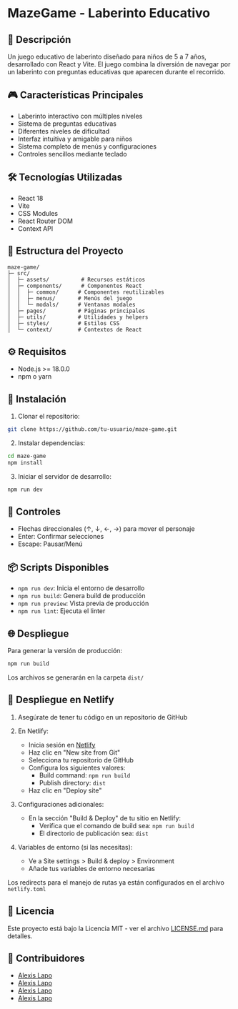 # MazeGame - Laberinto Educativo

## 📖 Descripción
Un juego educativo de laberinto diseñado para niños de 5 a 7 años, desarrollado con React y Vite. El juego combina la diversión de navegar por un laberinto con preguntas educativas que aparecen durante el recorrido.

## 🎮 Características Principales
- Laberinto interactivo con múltiples niveles
- Sistema de preguntas educativas
- Diferentes niveles de dificultad
- Interfaz intuitiva y amigable para niños
- Sistema completo de menús y configuraciones
- Controles sencillos mediante teclado

## 🛠️ Tecnologías Utilizadas
- React 18
- Vite
- CSS Modules
- React Router DOM
- Context API

## 📁 Estructura del Proyecto
```
maze-game/
├─ src/
│  ├─ assets/          # Recursos estáticos
│  ├─ components/      # Componentes React
│  │  ├─ common/      # Componentes reutilizables
│  │  ├─ menus/       # Menús del juego
│  │  └─ modals/      # Ventanas modales
│  ├─ pages/          # Páginas principales
│  ├─ utils/          # Utilidades y helpers
│  ├─ styles/         # Estilos CSS
│  └─ context/        # Contextos de React
```

## ⚙️ Requisitos
- Node.js >= 18.0.0
- npm o yarn

## 🚀 Instalación

1. Clonar el repositorio:
```bash
git clone https://github.com/tu-usuario/maze-game.git
```

2. Instalar dependencias:
```bash
cd maze-game
npm install
```

3. Iniciar el servidor de desarrollo:
```bash
npm run dev
```

## 🎯 Controles
- Flechas direccionales (↑, ↓, ←, →) para mover el personaje
- Enter: Confirmar selecciones
- Escape: Pausar/Menú

## 📦 Scripts Disponibles
- `npm run dev`: Inicia el entorno de desarrollo
- `npm run build`: Genera build de producción
- `npm run preview`: Vista previa de producción
- `npm run lint`: Ejecuta el linter

## 🌐 Despliegue
Para generar la versión de producción:
```bash
npm run build
```
Los archivos se generarán en la carpeta `dist/`

## 📝 Despliegue en Netlify

1. Asegúrate de tener tu código en un repositorio de GitHub

2. En Netlify:
   - Inicia sesión en [Netlify](https://www.netlify.com/)
   - Haz clic en "New site from Git"
   - Selecciona tu repositorio de GitHub
   - Configura los siguientes valores:
     - Build command: `npm run build`
     - Publish directory: `dist`
   - Haz clic en "Deploy site"

3. Configuraciones adicionales:
   - En la sección "Build & Deploy" de tu sitio en Netlify:
     - Verifica que el comando de build sea: `npm run build`
     - El directorio de publicación sea: `dist`

4. Variables de entorno (si las necesitas):
   - Ve a Site settings > Build & deploy > Environment
   - Añade tus variables de entorno necesarias

Los redirects para el manejo de rutas ya están configurados en el archivo `netlify.toml`

## 📝 Licencia
Este proyecto está bajo la Licencia MIT - ver el archivo [LICENSE.md](LICENSE.md) para detalles.

## 👥 Contribuidores
- [Alexis Lapo](https://github.com/riofutabac)
- [Alexis Lapo](https://github.com/riofutabac)
- [Alexis Lapo](https://github.com/riofutabac)
- [Alexis Lapo](https://github.com/riofutabac)


